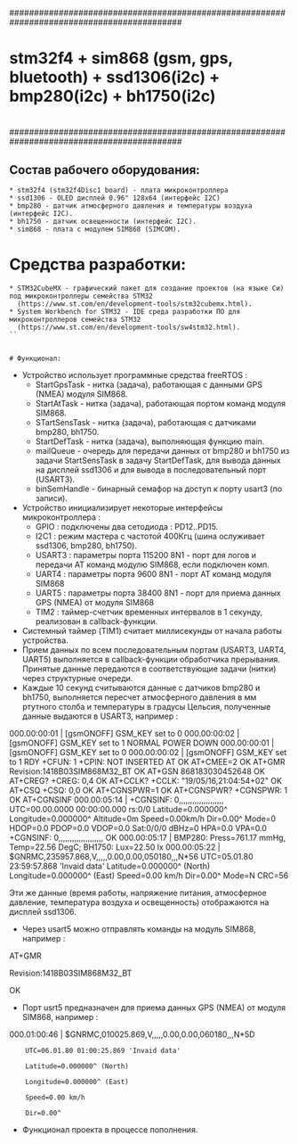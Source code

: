 ###########################################################################################
#
# stm32f4 + sim868 (gsm, gps, bluetooth) + ssd1306(i2c) + bmp280(i2c) + bh1750(i2c)
#
###########################################################################################


## Состав рабочего оборудования:

```
* stm32f4 (stm32f4Disc1 board) - плата микроконтроллера
* ssd1306 - OLED дисплей 0.96" 128x64 (интерфейс I2C)
* bmp280 - датчик атмосферного давления и температуры воздуха (интерфейс I2C).
* bh1750 - датчик освещенности (интерфейс I2C).
* sim868 - плата с модулем SIM868 (SIMCOM).
```


# Средства разработки:

```
* STM32CubeMX - графический пакет для создание проектов (на языке Си) под микроконтроллеры семейства STM32
  (https://www.st.com/en/development-tools/stm32cubemx.html).
* System Workbench for STM32 - IDE среда разработки ПО для микроконтроллеров семейства STM32
  (https://www.st.com/en/development-tools/sw4stm32.html).
``


# Функционал:

```
* Устройство использует программные средства freeRTOS :
  - StartGpsTask - нитка (задача), работающая с данными GPS (NMEA) модуля SIM868.
  - StartAtTask - нитка (задача), работающая портом команд модуля SIM868.
  - STartSensTask - нитка (задача), работающая с датчиками bmp280, bh1750.
  - StartDefTask - нитка (задача), выполняющая функцию main.
  - mailQueue - очередь для передачи данных от bmp280 и bh1750 из задачи StartSensTask в задачу StartDefTask,
    для вывода данных на дисплей ssd1306 и для вывода в последовательный порт (USART3).
  - binSemHandle - бинарный семафор на доступ к порту usart3 (по записи).
* Устройство инициализирует некоторые интерфейсы микроконтроллера :
  - GPIO : подключены два сетодиода : PD12..PD15.
  - I2C1 : режим мастера с частотой 400Кгц (шина ослуживает ssd1306, bmp280, bh1750).
  - USART3 : параметры порта 115200 8N1 - порт для логов и передачи AT команд модулю SIM868, если подключен комп.
  - UART4 : параметры порта 9600 8N1 - порт AT команд модуля SIM868
  - UART5 : параметры порта 38400 8N1 - порт для приема данных GPS (NMEA) от модуля SIM868
  - TIM2 : таймер-счетчик временных интервалов в 1 секунду, реализован в callback-функции.
* Системный таймер (TIM1) считает миллисекунды от начала работы устройства.
* Прием данных по всем последовательным портам (USART3, UART4, UART5) выполняется в callback-функции обработчика прерывания.
  Принятые данные передаются в соответствующие задачи (нитки) через структурные очереди.
* Каждые 10 секунд считываются данные с датчиков bmp280 и bh1750, выполняется пересчет атмосферного
  давления в мм ртутного столба и температуры в градусы Цельсия, полученные данные выдаются
  в USART3, например :

000.00:00:01 | [gsmONOFF] GSM_KEY set to 0
000.00:00:02 | [gsmONOFF] GSM_KEY set to 1
NORMAL POWER DOWN
000.00:00:01 | [gsmONOFF] GSM_KEY set to 0
000.00:00:02 | [gsmONOFF] GSM_KEY set to 1
RDY
+CFUN: 1
+CPIN: NOT INSERTED
AT
OK
AT+CMEE=2
OK
AT+GMR
Revision:1418B03SIM868M32_BT
OK
AT+GSN
868183030452648
OK
AT+CREG?
+CREG: 0,4
OK
AT+CCLK?
+CCLK: "19/05/16,21:04:54+02"
OK
AT+CSQ
+CSQ: 0,0
OK
AT+CGNSPWR=1
OK
AT+CGNSPWR?
+CGNSPWR: 1
OK
AT+CGNSINF
000.00:05:14 | +CGNSINF: 0,,,,,,,,,,,,,,,,,,,,
        UTC=00.00.0000 00:00:00.000 rs:0/0
        Latitude=0.000000^
        Longitude=0.000000^
        Altitude=0m
        Speed=0.00km/h
        Dir=0.00^
        Mode=0
        HDOP=0.0 PDOP=0.0 VDOP=0.0
        Sat:0/0/0
        dBHz=0
        HPA=0.0 VPA=0.0
+CGNSINF: 0,,,,,,,,,,,,,,,,,,,,
OK
000.00:05:17 | BMP280: Press=761.17 mmHg, Temp=22.56 DegC; BH1750: Lux=22.50 lx
000.00:05:22 | $GNRMC,235957.868,V,,,,,0.00,0.00,050180,,,N*56
        UTC=05.01.80 23:59:57.868 'Invaid data'
        Latitude=0.000000^ (North)
        Longitude=0.000000^ (East)
        Speed=0.00 km/h
        Dir=0.00^
        Mode=N
        CRC=56

  Эти же данные (время работы, напряжение питания, атмосферное давление, температура воздуха и освещенность)
отображаются на дисплей ssd1306.

* Через usart5 можно отправлять команды на модуль SIM868, например :

AT+GMR

Revision:1418B03SIM868M32_BT

OK

* Порт usrt5 предназначен для приема данных GPS (NMEA) от модуля SIM868, например :

000.01:00:46 | $GNRMC,010025.869,V,,,,,0.00,0.00,060180,,,N*5D

        UTC=06.01.80 01:00:25.869 'Invaid data'

        Latitude=0.000000^ (North)

        Longitude=0.000000^ (East)

        Speed=0.00 km/h

        Dir=0.00^

* Функционал проекта в процессе пополнения.
```
